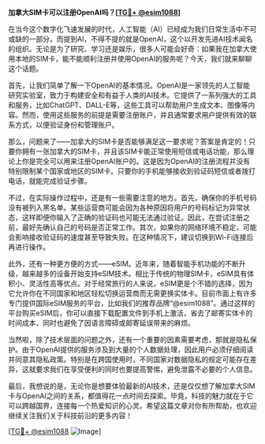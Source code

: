 **加拿大SIM卡可以注册OpenAI吗？[[TG💪+ @esim1088](https://t.me/s/esim1088)]**

在当今这个数字化飞速发展的时代，人工智能（AI）已经成为我们日常生活中不可或缺的一部分。而提到AI，不得不提的就是OpenAI，这个以开发先进AI技术闻名的组织。无论是为了研究、学习还是娱乐，很多人可能会好奇：如果我在加拿大使用本地的SIM卡，能不能顺利注册并使用OpenAI的服务呢？今天，我们就来聊聊这个话题。

首先，让我们简单了解一下OpenAI的基本情况。OpenAI是一家领先的人工智能研究实验室，致力于构建安全和有益于人类的AI技术。它提供了一系列强大的工具和服务，比如ChatGPT、DALL-E等，这些工具可以帮助用户生成文本、图像等内容。然而，使用这些服务的前提是需要注册账户，并且通常要求用户提供有效的联系方式，以便验证身份和管理账户。

那么，问题来了——加拿大的SIM卡是否能够满足这一要求呢？答案是肯定的！只要你拥有一张加拿大的SIM卡，并且该SIM卡能正常使用短信或电话功能，那么理论上你是完全可以用来注册OpenAI账户的。这是因为OpenAI的注册流程并没有特别限制某个国家或地区的SIM卡。只要你的手机能够接收到验证码短信或者拨打电话，就能完成验证步骤。

不过，在实际操作过程中，还是有一些需要注意的地方。首先，确保你的手机号码没有被列入黑名单。某些运营商可能会因为各种原因将用户的号码标记为异常状态，这样即便你输入了正确的验证码也可能无法通过验证。因此，在尝试注册之前，最好先确认自己的号码是否正常工作。其次，如果你的网络环境不稳定，可能会影响接收验证码的速度甚至导致失败。在这种情况下，建议切换到Wi-Fi连接后再进行操作。

此外，还有一种更方便的方式——eSIM。近年来，随着智能手机功能的不断升级，越来越多的设备开始支持eSIM技术。相比于传统的物理SIM卡，eSIM具有体积小、灵活性高等优点。对于经常旅行的人来说，eSIM更是个不错的选择，因为它允许你在不同国家和地区轻松切换运营商而无需更换实体卡。目前市面上有许多专门提供国际eSIM服务的平台，比如我们的推荐品牌“@esim1088”。通过这样的平台购买eSIM后，你可以直接下载配置文件到手机上激活，省去了邮寄实体卡的时间成本，同时也避免了因语言障碍或邮寄延误带来的麻烦。

当然啦，除了技术层面的问题之外，还有一个重要的因素需要考虑，那就是隐私保护。由于OpenAI提供的服务涉及到大量的个人数据处理，因此用户必须仔细阅读并同意其隐私政策。特别是在跨国使用时，不同国家对数据隐私的规定可能存在差异，这就要求我们在享受便利的同时也要提高警惕，避免泄露不必要的个人信息。

最后，我想说的是，无论你是想要体验最新的AI技术，还是仅仅想了解加拿大SIM卡与OpenAI之间的关系，都值得花一点时间去探索。毕竟，科技的魅力就在于它可以跨越国界，连接每一个热爱知识的心灵。希望这篇文章对你有所帮助，也欢迎继续关注我们关于科技前沿的更多内容！

[[TG💪+ @esim1088](https://t.me/s/esim1088) ![Image](https://i.postimg.cc/4NQfJmqS/Snipaste-2025-05-13-00-14-12.png)]